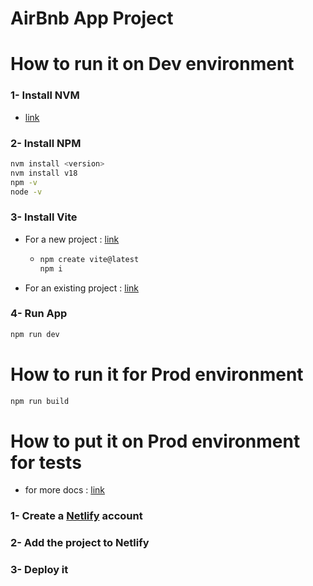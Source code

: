 # AirBnb App Project

# How to run it on Dev environment

### 1-  Install NVM
- [link](https://github.com/nvm-sh/nvm#installing-and-updating)

### 2-  Install NPM
```bash
nvm install <version>
nvm install v18
npm -v
node -v
```

### 3-  Install Vite
- For a new project : [link](https://vitejs.dev/guide/#scaffolding-your-first-vite-project)
  - ```bash
    npm create vite@latest
    npm i
    ```  

- For an existing project : [link](https://dev.to/huybn5776/add-vite-to-existing-react-project-2634)

### 4-  Run App
```bash
npm run dev
``` 

# How to run it for Prod environment
```bash
npm run build
``` 

# How to put it on Prod environment for tests
- for more docs : [link](https://docs.netlify.com/)
### 1-  Create a [Netlify](https://app.netlify.com/) account

### 2-  Add the project to Netlify

### 3-  Deploy it
